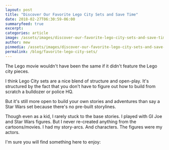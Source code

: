 ```yaml
---
layout: post
title: "Discover Our Favorite Lego City Sets and Save Time"
date: 2018-02-27T06:30:59-06:00
summaryfeed: true
excerpt:  
categories: article
image: /assets/images/discover-our-favorite-lego-city-sets-and-save-time.jpg
author: mew
pinmedia: /assets/images/discover-our-favorite-lego-city-sets-and-save-time-pinterest.jpg
permalink: /blog/favorite-lego-city-sets/
---
```

The Lego movie wouldn't have been the same if it didn't feature the Lego city pieces.

I think Lego City sets are a nice blend of structure and open-play. It's structured by the fact that you don't have to figure out how to build from scratch a bulldozer or police HQ.

But it's still more open to build your own stories and adventures than say a Star Wars set because there's no pre-built storylines.

Though even as a kid, I rarely stuck to the base stories. I played with GI Joe and Star Wars figures. But I never re-created anything from the cartoons/movies. I had my story-arcs. And characters. The figures were my actors.

I'm sure you will find something here to enjoy:

<script src="https://api.tablelabs.com/t/iw16epbg.js" defer></script>